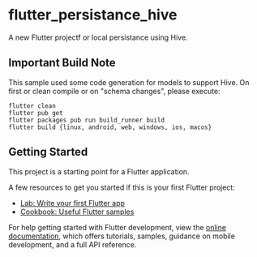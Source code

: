 # flutter_persistance_hive

A new Flutter projectf or local persistance using Hive.

## Important Build Note
This sample used some code generation for models to support Hive. On first or clean compile or on "schema changes", please execute:
```shell
flutter clean
flutter pub get
flutter packages pub run build_runner build
flutter build {linux, android, web, windows, ios, macos}
```

## Getting Started

This project is a starting point for a Flutter application.

A few resources to get you started if this is your first Flutter project:

- [Lab: Write your first Flutter app](https://docs.flutter.dev/get-started/codelab)
- [Cookbook: Useful Flutter samples](https://docs.flutter.dev/cookbook)

For help getting started with Flutter development, view the
[online documentation](https://docs.flutter.dev/), which offers tutorials,
samples, guidance on mobile development, and a full API reference.

